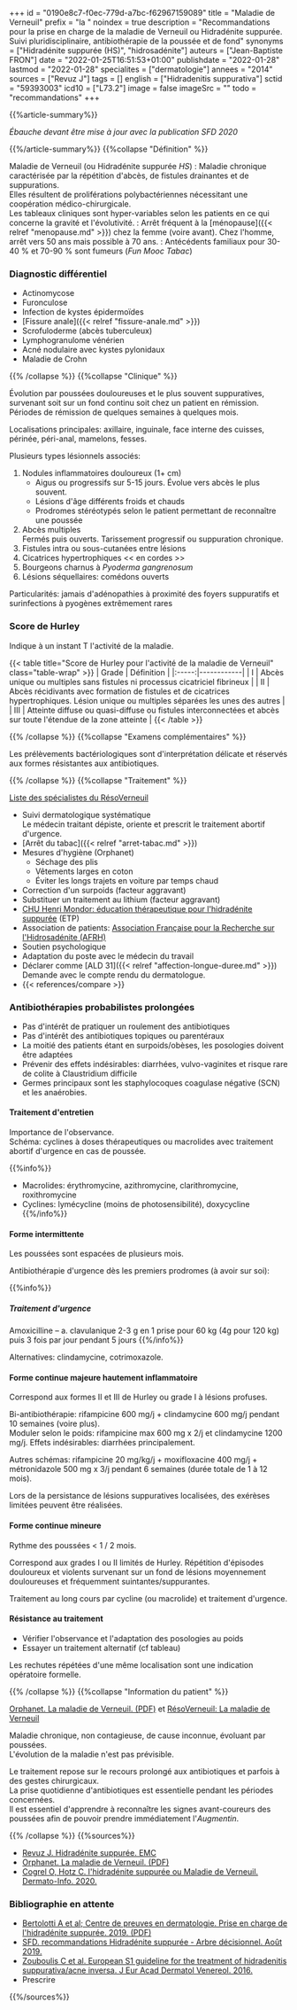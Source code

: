 +++
id = "0190e8c7-f0ec-779d-a7bc-f62967159089"
title = "Maladie de Verneuil"
prefix = "la "
noindex = true
description = "Recommandations pour la prise en charge de la maladie de Verneuil ou Hidradénite suppurée. Suivi pluridisciplinaire, antibiothérapie de la poussée et de fond"
synonyms = ["Hidradénite suppurée (HS)", "hidrosadénite"]
auteurs = ["Jean-Baptiste FRON"]
date = "2022-01-25T16:51:53+01:00"
publishdate = "2022-01-28"
lastmod = "2022-01-28"
specialites = ["dermatologie"]
annees = "2014"
sources = ["Revuz J"]
tags = []
english = ["Hidradenitis suppurativa"]
sctid = "59393003"
icd10 = ["L73.2"]
image = false
imageSrc = ""
todo = "recommandations"
+++

{{%article-summary%}}

*Ébauche devant être mise à jour avec la publication SFD 2020*

{{%/article-summary%}}
{{%collapse "Définition" %}}

Maladie de Verneuil (ou Hidradénite suppurée *HS*)
: Maladie chronique caractérisée par la répétition d'abcès, de fistules drainantes et de suppurations.  
Elles résultent de proliférations polybactériennes nécessitant une coopération médico-chirurgicale.  
Les tableaux cliniques sont hyper-variables selon les patients en ce qui concerne la gravité et l'évolutivité.
: Arrêt fréquent à la [ménopause]({{< relref "menopause.md" >}}) chez la femme (voire avant). Chez l'homme, arrêt vers 50 ans mais possible à 70 ans.
: Antécédents familiaux pour 30-40 % et 70-90 % sont fumeurs (*Fun Mooc Tabac*)

### Diagnostic différentiel

- Actinomycose
- Furonculose
- Infection de kystes épidermoïdes
- [Fissure anale]({{< relref "fissure-anale.md" >}})
- Scrofuloderme (abcès tuberculeux)
- Lymphogranulome vénérien
- Acné nodulaire avec kystes pylonidaux
- Maladie de Crohn

{{% /collapse %}}
{{%collapse "Clinique" %}}

Évolution par poussées douloureuses et le plus souvent suppuratives, survenant soit sur un fond continu soit chez un patient en rémission.  
Périodes de rémission de quelques semaines à quelques mois.

Localisations principales: axillaire, inguinale, face interne des cuisses, périnée, péri-anal, mamelons, fesses.

Plusieurs types lésionnels associés:

1. Nodules inflammatoires douloureux (1+ cm)
     - Aigus ou progressifs sur 5-15 jours. Évolue vers abcès le plus souvent.
     - Lésions d'âge différents froids et chauds
     - Prodromes stéréotypés selon le patient permettant de reconnaître une poussée
2. Abcès multiples  
  Fermés puis ouverts. Tarissement progressif ou suppuration chronique.
3. Fistules intra ou sous-cutanées entre lésions
4. Cicatrices hypertrophiques << en cordes >>
5. Bourgeons charnus à *Pyoderma gangrenosum*
6. Lésions séquellaires: comédons ouverts

Particularités: jamais d'adénopathies à proximité des foyers suppuratifs et surinfections à pyogènes extrêmement rares

### Score de Hurley

Indique à un instant T l'activité de la maladie.

{{< table title="Score de Hurley pour l'activité de la maladie de Verneuil" class="table-wrap" >}}
| Grade | Définition |
|:-----:|------------|
| I     | Abcès unique ou multiples sans fistules ni processus cicatriciel fibrineux |
| II    | Abcès récidivants avec formation de fistules et de cicatrices hypertrophiques. Lésion unique ou multiples séparées les unes des autres |
| III   | Atteinte diffuse ou quasi-diffuse ou fistules interconnectées et abcès sur toute l'étendue de la zone atteinte |
{{< /table >}}

{{% /collapse %}}
{{%collapse "Examens complémentaires" %}}

Les prélèvements bactériologiques sont d'interprétation délicate et réservés aux formes résistantes aux antibiotiques.

{{% /collapse %}}
{{%collapse "Traitement" %}}

[Liste des spécialistes du RésoVerneuil](https://www.reso-dermatologie.fr/dermatologues/?_maladies=maladie-de-verneuil)

- Suivi dermatologique systématique  
  Le médecin traitant dépiste, oriente et prescrit le traitement abortif d'urgence.
- [Arrêt du tabac]({{< relref "arret-tabac.md" >}})
- Mesures d'hygiène (Orphanet)
  - Séchage des plis
  - Vêtements larges en coton
  - Éviter les longs trajets en voiture par temps chaud
- Correction d'un surpoids (facteur aggravant)
- Substituer un traitement au lithium (facteur aggravant)
- [CHU Henri Mondor: éducation thérapeutique pour l'hidradénite suppurée](https://www.sfdermato.org/page-29-centres-d-education-therapeutique) (ETP)
- Association de patients: [Association Française pour la Recherche sur l'Hidrosadénite (AFRH)](http://www.afrh.fr/)
- Soutien psychologique
- Adaptation du poste avec le médecin du travail
- Déclarer comme [ALD 31]({{< relref "affection-longue-duree.md" >}})  
  Demande avec le compte rendu du dermatologue.
- {{< references/compare >}}

### Antibiothérapies probabilistes prolongées

- Pas d'intérêt de pratiquer un roulement des antibiotiques
- Pas d'intérêt des antibiotiques topiques ou parentéraux
- La moitié des patients étant en surpoids/obèses, les posologies doivent être adaptées
- Prévenir des effets indésirables: diarrhées, vulvo-vaginites et risque rare de colite à Claustridium difficile
- Germes principaux sont les staphylocoques coagulase négative (SCN) et les anaérobies.

#### Traitement d'entretien

Importance de l'observance.  
Schéma: cyclines à doses thérapeutiques ou macrolides avec traitement abortif d'urgence en cas de poussée.

{{%info%}}

- Macrolides: érythromycine, azithromycine, clarithromycine, roxithromycine
- Cyclines: lymécycline (moins de photosensibilité), doxycycline
{{%/info%}}

#### Forme intermittente

Les poussées sont espacées de plusieurs mois.

Antibiothérapie d'urgence dès les premiers prodromes (à avoir sur soi):

{{%info%}}

##### Traitement d'urgence

Amoxicilline – a. clavulanique 2-3 g en 1 prise pour 60 kg (4g pour 120 kg)  
puis 3 fois par jour pendant 5 jours
{{%/info%}}

Alternatives: clindamycine, cotrimoxazole.

#### Forme continue majeure hautement inflammatoire

Correspond aux formes II et III de Hurley ou grade I à lésions profuses.

Bi-antibiothérapie: rifampicine 600 mg/j + clindamycine 600 mg/j pendant 10 semaines (voire plus).  
Moduler selon le poids: rifampicine max 600 mg x 2/j et clindamycine 1200 mg/j.
Effets indésirables: diarrhées principalement.

Autres schémas: rifampicine 20 mg/kg/j + moxifloxacine 400 mg/j + métronidazole 500 mg x 3/j pendant 6 semaines (durée totale de 1 à 12 mois).

Lors de la persistance de lésions suppuratives localisées, des exérèses limitées peuvent être réalisées.

#### Forme continue mineure

Rythme des poussées < 1 / 2 mois.

Correspond aux grades I ou II limités de Hurley. Répétition d'épisodes douloureux et violents survenant sur un fond de lésions moyennement douloureuses et fréquemment suintantes/suppurantes.

Traitement au long cours par cycline (ou macrolide) et traitement d'urgence.

#### Résistance au traitement

- Vérifier l'observance et l'adaptation des posologies au poids
- Essayer un traitement alternatif (cf tableau)

Les rechutes répétées d'une même localisation sont une indication opératoire formelle.

{{% /collapse %}}
{{%collapse "Information du patient" %}}

[Orphanet. La maladie de Verneuil. (PDF)](https://www.orpha.net/data/patho/Pub/fr/Verneuil-FRfrPub2049v01.pdf) et [RésoVerneuil: La maladie de Verneuil](https://resoverneuil.com/la-maladie-de-verneuil/)

Maladie chronique, non contagieuse, de cause inconnue, évoluant par poussées.  
L'évolution de la maladie n'est pas prévisible.

Le traitement repose sur le recours prolongé aux antibiotiques et parfois à des gestes chirurgicaux.  
La prise quotidienne d'antibiotiques est essentielle pendant les périodes concernées.  
Il est essentiel d'apprendre à reconnaître les signes avant-coureurs des poussées afin de pouvoir prendre immédiatement l'*Augmentin*.

{{% /collapse %}}
{{%sources%}}

- [Revuz J. Hidradénite suppurée. EMC](https://www.em-consulte.com/article/924280/hidradenite-suppuree)
- [Orphanet. La maladie de Verneuil. (PDF)](https://www.orpha.net/data/patho/Pub/fr/Verneuil-FRfrPub2049v01.pdf)
- [Cogrel O, Hotz C. l'hidradénite suppurée ou Maladie de Verneuil. Dermato-Info. 2020.](https://dermato-info.fr/fr/les-maladies-de-la-peau/l%E2%80%99hidrad%C3%A9nite-supur%C3%A9e-ou-maladie-de-verneuil)

### Bibliographie en attente

- [Bertolotti A et al; Centre de preuves en dermatologie. Prise en charge de l'hidradénite suppurée. 2019. (PDF)](https://document.sfdermato.org/reco/hidrad%C3%A9nite-suppur%C3%A9e/SFD_2020-11_texte-court_prise-en-charge-de-l-hidrad%C3%A9nite-suppur%C3%A9e.pdf)
- [SFD. recommandations Hidradénite suppurée - Arbre décisionnel. Août 2019.](https://reco.sfdermato.org/fr/recommandations-hidrad%C3%A9nite-suppur%C3%A9e)
- [Zouboulis C et al. European S1 guideline for the treatment of hidradenitis suppurativa/acne inversa. J Eur Acad Dermatol Venereol. 2016.](https://onlinelibrary.wiley.com/doi/pdf/10.1111/jdv.12966)
- Prescrire

{{%/sources%}}
